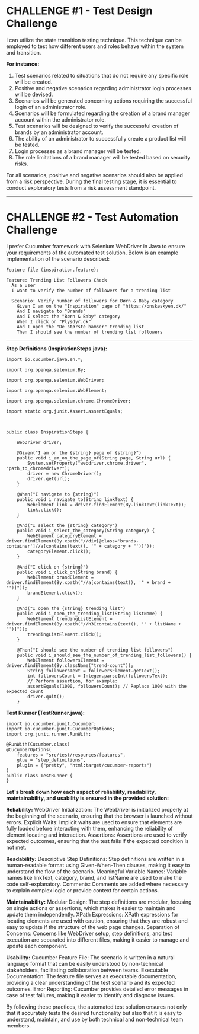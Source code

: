 # CHALLENGE #1 - Test Design Challenge

I can utilize the state transition testing technique. This technique can be employed to test how different users and roles behave within the system and transition.

**For instance:**
1. Test scenarios related to situations that do not require any specific role will be created.
2. Positive and negative scenarios regarding administrator login processes will be devised.
3. Scenarios will be generated concerning actions requiring the successful login of an administrator role.
4. Scenarios will be formulated regarding the creation of a brand manager account within the administrator role.
5. Test scenarios will be designed to verify the successful creation of brands by an administrator account.
6. The ability of an administrator to successfully create a product list will be tested.
7. Login processes as a brand manager will be tested.
8. The role limitations of a brand manager will be tested based on security risks.

For all scenarios, positive and negative scenarios should also be applied from a risk perspective.
During the final testing stage, it is essential to conduct exploratory tests from a risk assessment standpoint.


--------------------------------------------------------------------------------------------------------------------------------------------------------------------------------------------


# CHALLENGE #2 - Test Automation Challenge

I prefer Cucumber framework with Selenium WebDriver in Java to ensure your requirements of the automated test solution. Below is an example implementation of the scenario described:

```
Feature file (inspiration.feature):

Feature: Trending List Followers Check
  As a user
  I want to verify the number of followers for a trending list

  Scenario: Verify number of followers for Børn & Baby category
    Given I am on the "Inspiration" page of "https://onskeskyen.dk/"
    And I navigate to "Brands"
    And I select the "Børn & Baby" category
    When I click on "Plysdyr.dk"
    And I open the "De største bamser" trending list
    Then I should see the number of trending list followers

```
------------------------------------------------------------------------------------------------------------------------------------------------------------------------------------------    

**Step Definitions (InspirationSteps.java):**

```
import io.cucumber.java.en.*;

import org.openqa.selenium.By;

import org.openqa.selenium.WebDriver;

import org.openqa.selenium.WebElement;

import org.openqa.selenium.chrome.ChromeDriver;

import static org.junit.Assert.assertEquals;



public class InspirationSteps {    
    
    WebDriver driver;
    
    @Given("I am on the {string} page of {string}")
    public void i_am_on_the_page_of(String page, String url) {
        System.setProperty("webdriver.chrome.driver", "path_to_chromedriver");
        driver = new ChromeDriver();
        driver.get(url);
    }

    @When("I navigate to {string}")
    public void i_navigate_to(String linkText) {
        WebElement link = driver.findElement(By.linkText(linkText));
        link.click();
    }

    @And("I select the {string} category")
    public void i_select_the_category(String category) {
        WebElement categoryElement = driver.findElement(By.xpath("//div[@class='brands-container']//a[contains(text(), '" + category + "')]"));
        categoryElement.click();
    }

    @And("I click on {string}")
    public void i_click_on(String brand) {
        WebElement brandElement = driver.findElement(By.xpath("//a[contains(text(), '" + brand + "')]"));
        brandElement.click();
    }

    @And("I open the {string} trending list")
    public void i_open_the_trending_list(String listName) {
        WebElement trendingListElement = driver.findElement(By.xpath("//h3[contains(text(), '" + listName + "')]"));
        trendingListElement.click();
    }

    @Then("I should see the number of trending list followers")
    public void i_should_see_the_number_of_trending_list_followers() {
        WebElement followersElement = driver.findElement(By.className("trend-count"));
        String followersText = followersElement.getText();
        int followersCount = Integer.parseInt(followersText);
        // Perform assertion, for example:
        assertEquals(1000, followersCount); // Replace 1000 with the expected count
        driver.quit();
    }
```

**Test Runner (TestRunner.java):**

```
import io.cucumber.junit.Cucumber;
import io.cucumber.junit.CucumberOptions;
import org.junit.runner.RunWith;

@RunWith(Cucumber.class)
@CucumberOptions(
    features = "src/test/resources/features",
    glue = "step_definitions",
    plugin = {"pretty", "html:target/cucumber-reports"}
)
public class TestRunner {
}

```

 **Let's break down how each aspect of reliability, readability, maintainability, and usability is ensured in the provided solution:**

**Reliability:**
WebDriver Initialization: The WebDriver is initialized properly at the beginning of the scenario, ensuring that the browser is launched without errors.
Explicit Waits: Implicit waits are used to ensure that elements are fully loaded before interacting with them, enhancing the reliability of element locating and interaction.
Assertions: Assertions are used to verify expected outcomes, ensuring that the test fails if the expected condition is not met.

**Readability:**
Descriptive Step Definitions: Step definitions are written in a human-readable format using Given-When-Then clauses, making it easy to understand the flow of the scenario.
Meaningful Variable Names: Variable names like linkText, category, brand, and listName are used to make the code self-explanatory.
Comments: Comments are added where necessary to explain complex logic or provide context for certain actions.

**Maintainability:**
Modular Design: The step definitions are modular, focusing on single actions or assertions, which makes it easier to maintain and update them independently.
XPath Expressions: XPath expressions for locating elements are used with caution, ensuring that they are robust and easy to update if the structure of the web page changes.
Separation of Concerns: Concerns like WebDriver setup, step definitions, and test execution are separated into different files, making it easier to manage and update each component.

**Usability:**
Cucumber Feature File: The scenario is written in a natural language format that can be easily understood by non-technical stakeholders, facilitating collaboration between teams.
Executable Documentation: The feature file serves as executable documentation, providing a clear understanding of the test scenario and its expected outcomes.
Error Reporting: Cucumber provides detailed error messages in case of test failures, making it easier to identify and diagnose issues.

By following these practices, the automated test solution ensures not only that it accurately tests the desired functionality but also that it is easy to understand, maintain, and use by both technical and non-technical team members.
